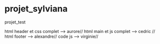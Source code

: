 # projet_sylviana
projet_test

html header et css complet --> aurore//
html  main  et js complet --> cedric //
html footer  -->  alexandre//
code js --> virginie//
